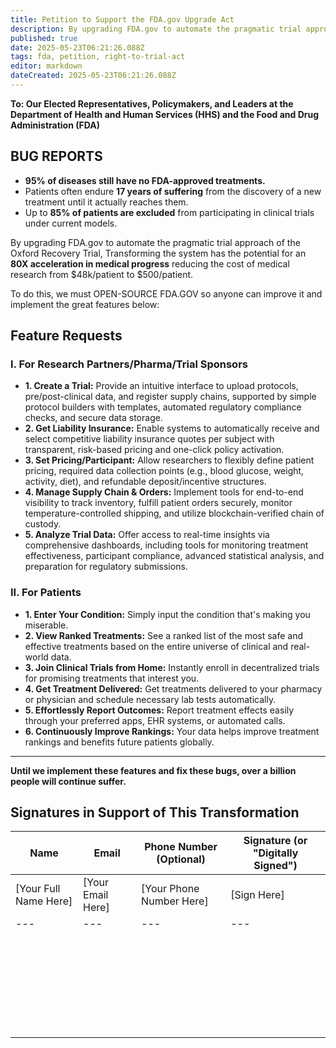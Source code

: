```yaml
---
title: Petition to Support the FDA.gov Upgrade Act
description: By upgrading FDA.gov to automate the pragmatic trial approach of the Oxford Recovery Trial, Transforming the system has the potential for an **80X acceleration in medical progress** reducing the cost of medical research from $48k/patient to $500/patient.
published: true
date: 2025-05-23T06:21:26.088Z
tags: fda, petition, right-to-trial-act
editor: markdown
dateCreated: 2025-05-23T06:21:26.088Z
---
```


**To: Our Elected Representatives, Policymakers, and Leaders at the Department of Health and Human Services (HHS) and the Food and Drug Administration (FDA)**

## BUG REPORTS

* **95% of diseases still have no FDA-approved treatments.**
* Patients often endure **17 years of suffering** from the discovery of a new treatment until it actually reaches them.
* Up to **85% of patients are excluded** from participating in clinical trials under current models.

By upgrading FDA.gov to automate the pragmatic trial approach of the Oxford Recovery Trial, Transforming the system has the potential for an **80X acceleration in medical progress** reducing the cost of medical research from $48k/patient to $500/patient.

To do this, we must OPEN-SOURCE FDA.GOV so anyone can improve it and implement the great features below:

## Feature Requests

### I. For Research Partners/Pharma/Trial Sponsors

* **1. Create a Trial:** Provide an intuitive interface to upload protocols, pre/post-clinical data, and register supply chains, supported by simple protocol builders with templates, automated regulatory compliance checks, and secure data storage.
* **2. Get Liability Insurance:** Enable systems to automatically receive and select competitive liability insurance quotes per subject with transparent, risk-based pricing and one-click policy activation.
* **3. Set Pricing/Participant:** Allow researchers to flexibly define patient pricing, required data collection points (e.g., blood glucose, weight, activity, diet), and refundable deposit/incentive structures.
* **4. Manage Supply Chain & Orders:** Implement tools for end-to-end visibility to track inventory, fulfill patient orders securely, monitor temperature-controlled shipping, and utilize blockchain-verified chain of custody.
* **5. Analyze Trial Data:** Offer access to real-time insights via comprehensive dashboards, including tools for monitoring treatment effectiveness, participant compliance, advanced statistical analysis, and preparation for regulatory submissions.

### II. For Patients

* **1. Enter Your Condition:** Simply input the condition that's making you miserable.
* **2. View Ranked Treatments:** See a ranked list of the most safe and effective treatments based on the entire universe of clinical and real-world data.
* **3. Join Clinical Trials from Home:** Instantly enroll in decentralized trials for promising treatments that interest you.
* **4. Get Treatment Delivered:** Get treatments delivered to your pharmacy or physician and schedule necessary lab tests automatically.
* **5. Effortlessly Report Outcomes:** Report treatment effects easily through your preferred apps, EHR systems, or automated calls.
* **6. Continuously Improve Rankings:** Your data helps improve treatment rankings and benefits future patients globally.

---

**Until we implement these features and fix these bugs, over a billion people will continue suffer.**

## Signatures in Support of This Transformation

| Name | Email | Phone Number (Optional) | Signature (or "Digitally Signed") |
|---|---|---|---|
| [Your Full Name Here] | [Your Email Here] | [Your Phone Number Here] | [Sign Here] |
| --- | --- | --- | --- |
|  |  |  |  |
|  |  |  |  |
|  |  |  |  |
|  |  |  |  |
|  |  |  |  |
|  |  |  |  |
|  |  |  |  |
|  |  |  |  |
|  |  |  |  |
|  |  |  |  |
|  |  |  |  |
|  |  |  |  |
|  |  |  |  |
|  |  |  |  |
|  |  |  |  |
|  |  |  |  |
|  |  |  |  |
|  |  |  |  |
|  |  |  |  |
|  |  |  |  |
|  |  |  |  |
|  |  |  |  |
|  |  |  |  |
|  |  |  |  |
|  |  |  |  |
|  |  |  |  |
|  |  |  |  |
|  |  |  |  |


